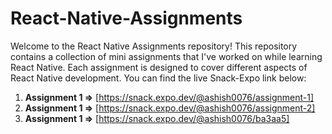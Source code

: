 # React-Native-Assignments

Welcome to the React Native Assignments repository! This repository contains a collection of mini assignments that I've worked on while learning React Native. Each assignment is designed to cover different aspects of React Native development. You can find the live Snack-Expo link below:

1. **Assignment 1 =>** [https://snack.expo.dev/@ashish0076/assignment-1]
2. **Assignment 1 =>** [https://snack.expo.dev/@ashish0076/assignment-2]
3. **Assignment 1 =>** [https://snack.expo.dev/@ashish0076/ba3aa5]
